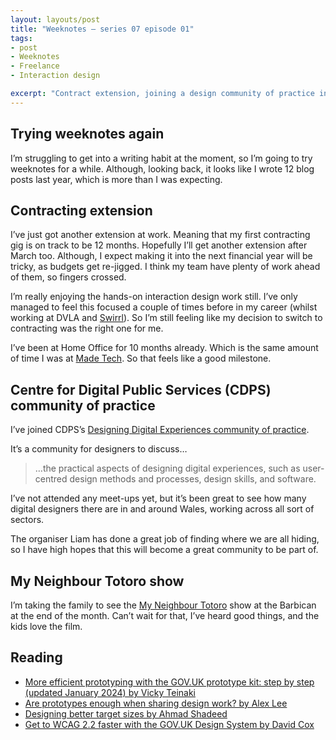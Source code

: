 ```yaml
---
layout: layouts/post
title: "Weeknotes – series 07 episode 01"
tags:
- post
- Weeknotes
- Freelance
- Interaction design

excerpt: "Contract extension, joining a design community of practice in Wales and some interaction design bookmarks."
---
```


## Trying weeknotes again

I’m struggling to get into a writing habit at the moment, so I’m going to try weeknotes for a while. Although, looking back, it looks like I wrote 12 blog posts last year, which is more than I was expecting.

## Contracting extension

I’ve just got another extension at work. Meaning that my first contracting gig is on track to be 12 months. Hopefully I’ll get another extension after March too. Although, I expect making it into the next financial year will be tricky, as budgets get re-jigged. I think my team have plenty of work ahead of them, so fingers crossed.

I’m really enjoying the hands-on interaction design work still. I’ve only managed to feel this focused a couple of times before in my career (whilst working at DVLA and [Swirrl](https://www.swirrl.com/)). So I’m still feeling like my decision to switch to contracting was the right one for me.

I’ve been at Home Office for 10 months already. Which is the same amount of time I was at [Made Tech](https://www.madetech.com/). So that feels like a good milestone.

## Centre for Digital Public Services (CDPS) community of practice

I’ve joined CDPS’s [Designing Digital Experiences community of practice](https://digitalpublicservices.gov.wales/courses-and-events/communities-practice/designing-digital-experiences).

It’s a community for designers to discuss…

> …the practical aspects of designing digital experiences, such as user-centred design methods and processes, design skills, and software.

I’ve not attended any meet-ups yet, but it’s been great to see how many digital designers there are in and around Wales, working across all sort of sectors.

The organiser Liam has done a great job of finding where we are all hiding, so I have high hopes that this will become a great community to be part of.

## My Neighbour Totoro show

I’m taking the family to see the [My Neighbour Totoro](https://www.barbican.org.uk/whats-on/2023/event/royal-shakespeare-company-my-neighbour-totoro) show at the Barbican at the end of the month. Can’t wait for that, I’ve heard good things, and the kids love the film.

## Reading

- [More efficient prototyping with the GOV.UK prototype kit: step by step (updated January 2024) by Vicky Teinaki](https://www.vickyteinaki.com/blog/more-efficient-prototyping-with-the-gov-uk-prototype-kit-step-by-step/)
- [Are prototypes enough when sharing design work? by Alex Lee](https://alexleedesign.co.uk/blog/articles/are-prototypes-enough-for-sharing-design-work/)
- [Designing better target sizes by Ahmad Shadeed](https://ishadeed.com/article/target-size/)
- [Get to WCAG 2.2 faster with the GOV.UK Design System by David Cox](https://accessibility.blog.gov.uk/2024/01/11/get-to-wcag-2-2-faster-with-the-gov-uk-design-system/)